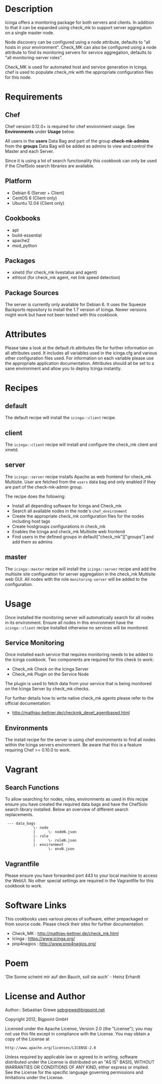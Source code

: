 Description
===========

Icinga offers a monitoring package for both servers and clients. In addition to that it can be expanded using check_mk
to support server aggregation on a single master node.

Node discovery can be configured using a node attribute, defaults to "all hosts in your environment". Check_MK can
also be configured using a node attribute to find its monitoring servers for service aggregation, defaults to "all
monitoring-server roles".

Check_MK is used for automated host and service generation in Icinga, chef is used to populate check_mk with the
appropriate configuration files for this node.


Requirements
============

Chef
----

Chef version 0.12.0+ is required for chef environment usage. See __Environments__ under __Usage__ below.

All users in the __users__ Data Bag and part of the group __check-mk-admins__ from the __groups__ Data Bag will
be added as admins to view and control the Master and each Server.

Since it is using a lot of search functionality this cookbook can only be used if the ChefSolo search libraries
are available.

Platform
--------

 * Debian 6 (Server + Client)
 * CentOS 6 (Client only)
 * Ubuntu 12.04 (Client only)

Cookbooks
---------

 * apt
 * build-essential
 * apache2
 * mod_python

Packages
--------

 * xinetd (for check_mk livestatus and agent)
 * ethtool (for check_mk agent, net link speed detection)

Package Sources
---------------

The server is currently only available for Debian 6. It uses the Squeeze Backports repository to install the 1.7 version
of Icinga. Newer versions might work but have not been tested with this cookbook.


Attributes
==========

Please take a look at the default.rb attributes file for further information on all attributes used.
It includes all variables used in the icinga.cfg and various other configuration files used. For information on each
variable please use the appropriate application documentation. Attributes should all be set to a sane environment and
allow you to deploy Icinga instantly.


Recipes
=======

default
-------

The default recipe will install the `icinga::client` recipe.

client
------

The `icinga::client` recipe will install and configure the check_mk client and xinetd.

server
------

The `icinga::server` recipe installs Apache as web frontend for check_mk Multisite. User are fetched from the `users`
data bag and only enabled if they are part of the check-mk-admin group.

The recipe does the following:

 * Install all depending software for Icinga and Check_mk
 * Search all available nodes in the node's `chef_environment`
 * Create the appropriate check_mk configuration files for the nodes including host tags
 * Create hostgroups configurations in check_mk
 * Enables the Icinga and check_mk Multisite web frontend
 * Find users in the defined groups in default["check_mk"]["groups"] and add them as admins

master
------

The `icinga::master` recipe will install the `icinga::server` recipe and add the multisite site configuration
for server aggregation in the check_mk Multisite web GUI. All nodes with the role `monitoring-server` will be
added to the configuration.


Usage
=====

Once installed the monitoring server will automatically search for all nodes in its environment. Ensure all nodes
in this environment have the `icinga::client` recipe installed otherwise no services will be monitored.

Service Monitoring
------------------

Once installed each service that requires monitoring needs to be added to the Icinga cookbook. Two components
are required for this check to work:

 * Check_mk Check on the Icinga Server
 * Check_mk Plugin on the Service Node

 The plugin is used to fetch data from your service that is being monitored on the Icinga Server by check_mk checks.

 For further details how to write native check_mk agents please refer to the official documentation:

  * http://mathias-kettner.de/checkmk_devel_agentbased.html

Environments
------------

The install recipe for the server is using chef environments to find all nodes within the Icinga servers environment.
Be aware that this is a feature requiring Chef >= 0.10.0 to work.

Vagrant
=======

Search Functions
----------------

To allow searching for nodes, roles, environments as used in this recipe ensure you have created the required
data bags and have the ChefSolo search library installed. Below an overview of different search replacements.

```
 --- data_bags
             \- node
             |      \- nodeN.json
             |- role
             |      \- roleN.json
             |- environment
                    \- envN.json
```

Vagrantfile
-----------

Please ensure you have forwarded port 443 to your local machine to access the WebUI.
No other special settings are required in the Vagrantfile for this cookbook to work.


Software Links
==============

This cookbooks uses various pieces of software, either prepackaged or from source code. Please check their sites for
further documentation.

* Check_MK : http://mathias-kettner.de/check_mk.html
* Icinga : https://www.icinga.org/
* pnp4nagios : http://www.pnp4nagios.org/


Poem
=======

'Die Sonne scheint mir auf den Bauch,
     soll sie auch' - Heinz Erhardt


License and Author
==================

Author:: Sebastian Grewe <sebgrewe@bigpoint.net>

Copyright 2012, Bigpoint GmbH

Licensed under the Apache License, Version 2.0 (the "License");
you may not use this file except in compliance with the License.
You may obtain a copy of the License at

    http://www.apache.org/licenses/LICENSE-2.0

Unless required by applicable law or agreed to in writing, software
distributed under the License is distributed on an "AS IS" BASIS,
WITHOUT WARRANTIES OR CONDITIONS OF ANY KIND, either express or implied.
See the License for the specific language governing permissions and
limitations under the License.
